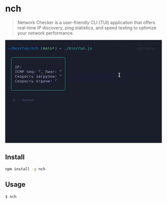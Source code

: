 # nch

> Network Checker is a user-friendly CLI (TUI) application that offers real-time IP discovery, ping statistics, and speed testing to optimize your network performance.

![preview](./preview.gif)

## Install

```bash
npm install -g nch
```

## Usage

```bash
$ nch
```
